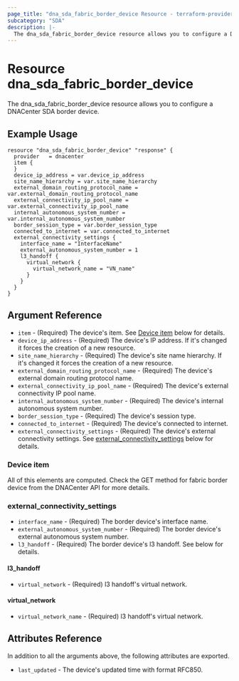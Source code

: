 ```yaml
---
page_title: "dna_sda_fabric_border_device Resource - terraform-provider-dnacenter"
subcategory: "SDA"
description: |-
  The dna_sda_fabric_border_device resource allows you to configure a DNACenter SDA border device.
---
```


# Resource dna_sda_fabric_border_device

The dna_sda_fabric_border_device resource allows you to configure a DNACenter SDA border device.

## Example Usage

```hcl
resource "dna_sda_fabric_border_device" "response" {
  provider   = dnacenter
  item {
  }
  device_ip_address = var.device_ip_address
  site_name_hierarchy = var.site_name_hierarchy
  external_domain_routing_protocol_name = var.external_domain_routing_protocol_name
  external_connectivity_ip_pool_name = var.external_connectivity_ip_pool_name
  internal_autonomous_system_number = var.internal_autonomous_system_number
  border_session_type = var.border_session_type
  connected_to_internet = var.connected_to_internet
  external_connectivity_settings {
    interface_name = "InterfaceName"
    external_autonomous_system_number = 1
    l3_handoff {
      virtual_network {
        virtual_network_name = "VN_name"
      }
    }
  }
}
```

## Argument Reference

- `item` - (Required) The device's item. See [Device item](#device-item) below for details.
- `device_ip_address` - (Required) The device's IP address. If it's changed it forces the creation of a new resource.
- `site_name_hierarchy` - (Required) The device's site name hierarchy. If it's changed it forces the creation of a new resource.
- `external_domain_routing_protocol_name` - (Required) The device's external domain routing protocol name.
- `external_connectivity_ip_pool_name` - (Required) The device's external connectivity IP pool name.
- `internal_autonomous_system_number` - (Required) The device's internal autonomous system number.
- `border_session_type` - (Required) The device's session type.
- `connected_to_internet` - (Required) The device's connected to internet.
- `external_connectivity_settings` - (Required) The device's external connectivity settings. See [external_connectivity_settings](#external_connectivity_settings) below for details.

### Device item

All of this elements are computed. Check the GET method for fabric border device from the DNACenter API for more details.

### external_connectivity_settings

- `interface_name` - (Required) The border device's interface name.
- `external_autonomous_system_number` - (Required) The border device's external autonomous system number.
- `l3_handoff` - (Required) The border device's l3 handoff. See below for details.

#### l3_handoff

- `virtual_network` - (Required) l3 handoff's virtual network.

#### virtual_network

- `virtual_network_name` - (Required) l3 handoff's virtual network.

## Attributes Reference

In addition to all the arguments above, the following attributes are exported.

- `last_updated` - The device's updated time with format RFC850.
